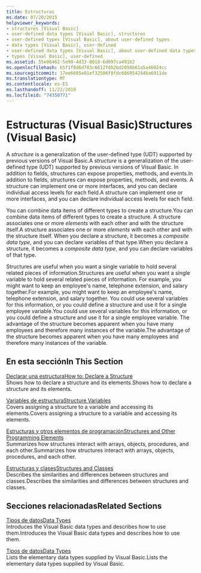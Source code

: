 ```yaml
---
title: Estructuras
ms.date: 07/20/2015
helpviewer_keywords:
- structures [Visual Basic]
- user-defined data types [Visual Basic], structures
- user-defined types [Visual Basic], about user-defined types
- data types [Visual Basic], user-defined
- user-defined data types [Visual Basic], about user-defined data types
- types [Visual Basic], user-defined
ms.assetid: 55e86462-5e99-4d33-8018-6d097ca491b2
ms.openlocfilehash: b5f1f8d6d783c6612fdb2bd2058b61a5a46024cc
ms.sourcegitcommit: 17ee6605e01ef32506f8fdc686954244ba6911de
ms.translationtype: MT
ms.contentlocale: es-ES
ms.lasthandoff: 11/22/2019
ms.locfileid: "74350771"
---
```

# <a name="structures-visual-basic"></a><span data-ttu-id="cb7c0-102">Estructuras (Visual Basic)</span><span class="sxs-lookup"><span data-stu-id="cb7c0-102">Structures (Visual Basic)</span></span>
<span data-ttu-id="cb7c0-103">A *structure* is a generalization of the user-defined type (UDT) supported by previous versions of Visual Basic.</span><span class="sxs-lookup"><span data-stu-id="cb7c0-103">A *structure* is a generalization of the user-defined type (UDT) supported by previous versions of Visual Basic.</span></span> <span data-ttu-id="cb7c0-104">In addition to fields, structures can expose properties, methods, and events.</span><span class="sxs-lookup"><span data-stu-id="cb7c0-104">In addition to fields, structures can expose properties, methods, and events.</span></span> <span data-ttu-id="cb7c0-105">A structure can implement one or more interfaces, and you can declare individual access levels for each field.</span><span class="sxs-lookup"><span data-stu-id="cb7c0-105">A structure can implement one or more interfaces, and you can declare individual access levels for each field.</span></span>  
  
 <span data-ttu-id="cb7c0-106">You can combine data items of different types to create a structure.</span><span class="sxs-lookup"><span data-stu-id="cb7c0-106">You can combine data items of different types to create a structure.</span></span> <span data-ttu-id="cb7c0-107">A structure associates one or more *elements* with each other and with the structure itself.</span><span class="sxs-lookup"><span data-stu-id="cb7c0-107">A structure associates one or more *elements* with each other and with the structure itself.</span></span> <span data-ttu-id="cb7c0-108">When you declare a structure, it becomes a *composite data type*, and you can declare variables of that type.</span><span class="sxs-lookup"><span data-stu-id="cb7c0-108">When you declare a structure, it becomes a *composite data type*, and you can declare variables of that type.</span></span>  
  
 <span data-ttu-id="cb7c0-109">Structures are useful when you want a single variable to hold several related pieces of information.</span><span class="sxs-lookup"><span data-stu-id="cb7c0-109">Structures are useful when you want a single variable to hold several related pieces of information.</span></span> <span data-ttu-id="cb7c0-110">For example, you might want to keep an employee's name, telephone extension, and salary together.</span><span class="sxs-lookup"><span data-stu-id="cb7c0-110">For example, you might want to keep an employee's name, telephone extension, and salary together.</span></span> <span data-ttu-id="cb7c0-111">You could use several variables for this information, or you could define a structure and use it for a single employee variable.</span><span class="sxs-lookup"><span data-stu-id="cb7c0-111">You could use several variables for this information, or you could define a structure and use it for a single employee variable.</span></span> <span data-ttu-id="cb7c0-112">The advantage of the structure becomes apparent when you have many employees and therefore many instances of the variable.</span><span class="sxs-lookup"><span data-stu-id="cb7c0-112">The advantage of the structure becomes apparent when you have many employees and therefore many instances of the variable.</span></span>  
  
## <a name="in-this-section"></a><span data-ttu-id="cb7c0-113">En esta sección</span><span class="sxs-lookup"><span data-stu-id="cb7c0-113">In This Section</span></span>  
 [<span data-ttu-id="cb7c0-114">Declarar una estructura</span><span class="sxs-lookup"><span data-stu-id="cb7c0-114">How to: Declare a Structure</span></span>](../../../../visual-basic/programming-guide/language-features/data-types/how-to-declare-a-structure.md)  
 <span data-ttu-id="cb7c0-115">Shows how to declare a structure and its elements.</span><span class="sxs-lookup"><span data-stu-id="cb7c0-115">Shows how to declare a structure and its elements.</span></span>  
  
 [<span data-ttu-id="cb7c0-116">Variables de estructura</span><span class="sxs-lookup"><span data-stu-id="cb7c0-116">Structure Variables</span></span>](../../../../visual-basic/programming-guide/language-features/data-types/structure-variables.md)  
 <span data-ttu-id="cb7c0-117">Covers assigning a structure to a variable and accessing its elements.</span><span class="sxs-lookup"><span data-stu-id="cb7c0-117">Covers assigning a structure to a variable and accessing its elements.</span></span>  
  
 [<span data-ttu-id="cb7c0-118">Estructuras y otros elementos de programación</span><span class="sxs-lookup"><span data-stu-id="cb7c0-118">Structures and Other Programming Elements</span></span>](../../../../visual-basic/programming-guide/language-features/data-types/structures-and-other-programming-elements.md)  
 <span data-ttu-id="cb7c0-119">Summarizes how structures interact with arrays, objects, procedures, and each other.</span><span class="sxs-lookup"><span data-stu-id="cb7c0-119">Summarizes how structures interact with arrays, objects, procedures, and each other.</span></span>  
  
 [<span data-ttu-id="cb7c0-120">Estructuras y clases</span><span class="sxs-lookup"><span data-stu-id="cb7c0-120">Structures and Classes</span></span>](../../../../visual-basic/programming-guide/language-features/data-types/structures-and-classes.md)  
 <span data-ttu-id="cb7c0-121">Describes the similarities and differences between structures and classes.</span><span class="sxs-lookup"><span data-stu-id="cb7c0-121">Describes the similarities and differences between structures and classes.</span></span>  
  
## <a name="related-sections"></a><span data-ttu-id="cb7c0-122">Secciones relacionadas</span><span class="sxs-lookup"><span data-stu-id="cb7c0-122">Related Sections</span></span>  
 [<span data-ttu-id="cb7c0-123">Tipos de datos</span><span class="sxs-lookup"><span data-stu-id="cb7c0-123">Data Types</span></span>](../../../../visual-basic/programming-guide/language-features/data-types/index.md)  
 <span data-ttu-id="cb7c0-124">Introduces the Visual Basic data types and describes how to use them.</span><span class="sxs-lookup"><span data-stu-id="cb7c0-124">Introduces the Visual Basic data types and describes how to use them.</span></span>  
  
 [<span data-ttu-id="cb7c0-125">Tipos de datos</span><span class="sxs-lookup"><span data-stu-id="cb7c0-125">Data Types</span></span>](../../../../visual-basic/language-reference/data-types/index.md)  
 <span data-ttu-id="cb7c0-126">Lists the elementary data types supplied by Visual Basic.</span><span class="sxs-lookup"><span data-stu-id="cb7c0-126">Lists the elementary data types supplied by Visual Basic.</span></span>
